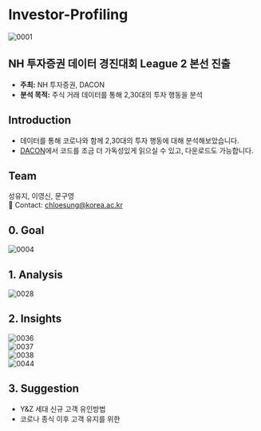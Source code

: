 # Investor-Profiling
![0001](https://user-images.githubusercontent.com/71932401/146672602-3a74fdca-5244-4f6f-bc0a-5a8e2e782f50.jpg)

## NH 투자증권 데이터 경진대회 League 2 본선 진출
- **주최:** NH 투자증권, DACON
- **분석 목적:** 주식 거래 데이터를 통해 2,30대의 투자 행동을 분석

## Introduction
- 데이터를 통해 코로나와 함께 2,30대의 투자 행동에 대해 분석해보았습니다.  
- [DACON](https://dacon.io/competitions/official/235663/codeshare/2279)에서 코드를 조금 더 가독성있게 읽으실 수 있고, 다운로드도 가능합니다.

## Team
성유지, 이영신, 문구영   
💬 Contact: chloesung@korea.ac.kr

## 0. Goal
![0004](https://user-images.githubusercontent.com/71932401/146672716-5af2e211-b293-4fb9-853b-256ce5190999.jpg)

## 1. Analysis
![0028](https://user-images.githubusercontent.com/71932401/146672721-78e8a134-31b2-4b60-b291-542e7f01f1be.jpg)

## 2. Insights
![0036](https://user-images.githubusercontent.com/71932401/146672804-55e84057-edf6-4219-b6a6-034beb57ffc2.jpg)  
![0037](https://user-images.githubusercontent.com/71932401/146672808-d89029c7-8805-4b1f-ac89-74e1d0613c6a.jpg)  
![0038](https://user-images.githubusercontent.com/71932401/146672814-5492a1d8-98ef-4ddb-a608-663fddd987d4.jpg)  
![0044](https://user-images.githubusercontent.com/71932401/146672818-377f4b86-fbb6-44d7-8095-3ef99e9e322b.jpg)  

## 3. Suggestion
- Y&Z 세대 신규 고객 유인방법
- 코로나 종식 이후 고객 유지를 위한 
